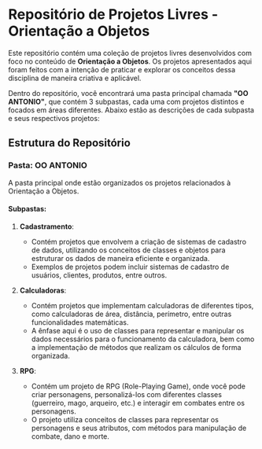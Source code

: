 # Repositório de Projetos Livres - Orientação a Objetos

Este repositório contém uma coleção de projetos livres desenvolvidos com foco no conteúdo de **Orientação a Objetos**. Os projetos apresentados aqui foram feitos com a intenção de praticar e explorar os conceitos dessa disciplina de maneira criativa e aplicável.

Dentro do repositório, você encontrará uma pasta principal chamada **"OO ANTONIO"**, que contém 3 subpastas, cada uma com projetos distintos e focados em áreas diferentes. Abaixo estão as descrições de cada subpasta e seus respectivos projetos:

## Estrutura do Repositório

### Pasta: **OO ANTONIO**
A pasta principal onde estão organizados os projetos relacionados à Orientação a Objetos.

#### Subpastas:

1. **Cadastramento**:
   - Contém projetos que envolvem a criação de sistemas de cadastro de dados, utilizando os conceitos de classes e objetos para estruturar os dados de maneira eficiente e organizada.
   - Exemplos de projetos podem incluir sistemas de cadastro de usuários, clientes, produtos, entre outros.

2. **Calculadoras**:
   - Contém projetos que implementam calculadoras de diferentes tipos, como calculadoras de área, distância, perímetro, entre outras funcionalidades matemáticas.
   - A ênfase aqui é o uso de classes para representar e manipular os dados necessários para o funcionamento da calculadora, bem como a implementação de métodos que realizam os cálculos de forma organizada.

3. **RPG**:
   - Contém um projeto de RPG (Role-Playing Game), onde você pode criar personagens, personalizá-los com diferentes classes (guerreiro, mago, arqueiro, etc.) e interagir em combates entre os personagens.
   - O projeto utiliza conceitos de classes para representar os personagens e seus atributos, com métodos para manipulação de combate, dano e morte.




